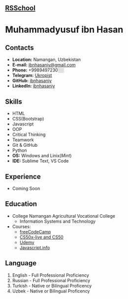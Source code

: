 ## [RSSchool](https://github.com/ibnhasaniy/rsschool-cv)

# **Muhammadyusuf ibn Hasan**

## Contacts
* **Location:** Namangan, Uzbekistan
* **E-mail:** ibnhasaniy@gmail.com
* **Phone:** +9989497230░░
* **Telegram:** [Ukropist](https://t.me/ukropist)
* **GitHub:** [ibnhasaniy](https://github.com/ibnhasaniy)
* **LinkedIn:** [ibnhasaniy](https://linkedin.com/in/ibnhasaniy)


## Skills
* HTML
* CSS(Bootstrap)
* Javascript
* OOP
* Critical Thinking
* Teamwork
* Git & GitHub
* Python
* **OS:** Windows and Linix(*Mint*)
* **IDE:** Sublime Text, VS Code

## Experience
 * Coming Soon

## Education 
* College Namangan Agricultural Vocational College
    * Information Systems and Technology
* Courses:
    * [freeCodeCamp](https://www.freecodecamp.org/)
    * [CS50x-live and CS50](https://cs50.harvard.edu/x/2022/)
    * [Udemy](https://www.udemy.com/)
    * [Javascript.info](https://javascript.info/)

## Language
1. English - Full Professional Proficiency 
2. Russian - Full Professional Proficiency 
3. Turkish - Native or Bilingual Proficency 
4. Uzbek - Native or Bilingual Proficency 
